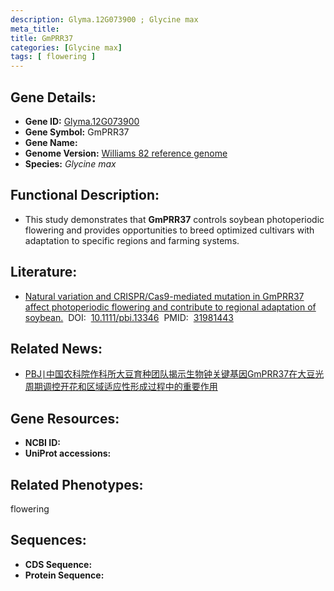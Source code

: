 ```yaml
---
description: Glyma.12G073900 ; Glycine max
meta_title:
title: GmPRR37
categories: [Glycine max]
tags: [ flowering ]
---
```


## Gene Details:
- **Gene ID:**	[Glyma.12G073900]()
- **Gene Symbol:** GmPRR37
- **Gene Name:** 
- **Genome Version:** [Williams 82 reference genome]()
- **Species:** *Glycine max*

## Functional Description:
   - This study demonstrates that **GmPRR37** controls soybean photoperiodic flowering and provides opportunities to breed optimized cultivars with adaptation to specific regions and farming systems.

## Literature:
   - [Natural variation and CRISPR/Cas9-mediated mutation in GmPRR37 affect photoperiodic flowering and contribute to regional adaptation of soybean.]( https://onlinelibrary.wiley.com/doi/10.1111/pbi.13346)&nbsp;&nbsp;DOI:&nbsp;&nbsp;[10.1111/pbi.13346](https://onlinelibrary.wiley.com/doi/10.1111/pbi.13346)&nbsp;&nbsp;PMID:&nbsp;&nbsp;[31981443](https://pubmed.ncbi.nlm.nih.gov/31981443/)

## Related News:
   - [PBJ∣中国农科院作科所大豆育种团队揭示生物钟关键基因GmPRR37在大豆光周期调控开花和区域适应性形成过程中的重要作用](https://mp.weixin.qq.com/s?__biz=Mzg3MDEwNDEyMg==&mid=2247487068&idx=1&sn=b6533d38496ebe4e774eed486db5cc2b&chksm=ce93a309f9e42a1fd8f50a624cf7e8702374863e3b42c3c500cafc606f977862933a5f6eec87&scene=27#wechat_redirect)

## Gene Resources:
- **NCBI ID:** [](https://www.ncbi.nlm.nih.gov/gene/?term=)
- **UniProt accessions:** [](https://www.uniprot.org/uniprotkb//entry)

## Related Phenotypes:
flowering

## Sequences:
- **CDS Sequence:**
- **Protein Sequence:**
